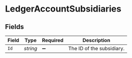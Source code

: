 # LedgerAccountSubsidiaries


## Fields

| Field                     | Type                      | Required                  | Description               |
| ------------------------- | ------------------------- | ------------------------- | ------------------------- |
| `Id`                      | *string*                  | :heavy_minus_sign:        | The ID of the subsidiary. |